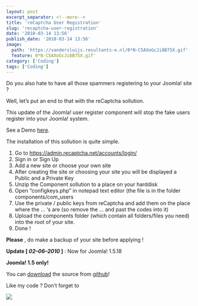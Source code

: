 ```yaml
---
layout: post
excerpt_separator: <!--more-->
title: 'reCaptcha User Registration'
slug: 'recaptcha-user-registration'
date: '2010-03-14 13:56'
publish_date: '2010-03-14 13:56'
image:
  path: 'https://vandersluijs.resultants-e.nl/0*N-C5AXoGcJi8B75X.gif'
  feature: 0*N-C5AXoGcJi8B75X.gif'
category: ['Coding']
tags: ['Coding']
---
```

Do you also hate to have all those spammers registering to your Joomla! site ?

Well, let’s put an end to that with the reCaptcha sollution.

This update of the Joomla! user register component will stop the fake users
register into your Joomla! system.

See a Demo
[here](http://demos.gebruikmaar.nl/joomla/index.php?option=com_user&view=register).

The installation of this sollution is quite simple.

  1. Go to <https://admin.recaptcha.net/accounts/login/>
  2. Sign in or Sign Up
  3. Add a new site or choose your own site
  4. After creating the site or choosing your site you will be displayed a Public and a Private Key
  5. Unzip the Component sollution to a place on your harddisk
  6. Open “configkeys.php” in notepad text editor (the file is in the folder components/com_users
  7. Use the private / public keys from reCaptcha and add them on the place where the … ‘s are (so remove the … and past the codes into it)
  8. Upload the components folder (which contain all folders/files you need) into the root of your site.
  9. Done !

 **Please** , do make a backup of your site before applying !

 **Update [ _02–06–2010_ ]** : Now for Joomla! 1.5.18

 **Joomla! 1.5 only!**  
  
You can [download](https://github.com/tvdsluijs/Joomla-recaptcha-users) the
source from [github](https://github.com/tvdsluijs/Joomla-recaptcha-users)!  
  
Like my code ? Don’t forget to

![](https://vandersluijs.resultants-e.nl/0*N-C5AXoGcJi8B75X.gif)

